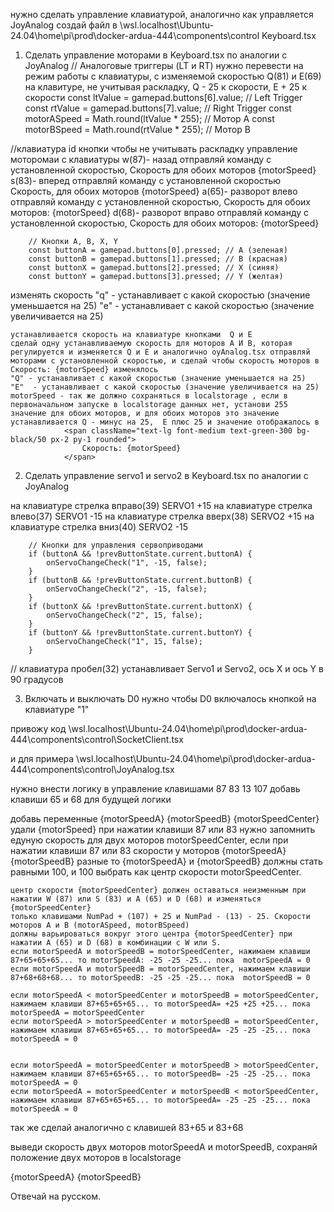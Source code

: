 нужно сделать управление клавиатурой, аналогично как управляется JoyAnalog создай файл в
\\wsl.localhost\Ubuntu-24.04\home\pi\prod\docker-ardua-444\components\control Keyboard.tsx

1. Сделать управление моторами в Keyboard.tsx по аналогии с JoyAnalog
        // Аналоговые триггеры (LT и RT) нужно перевести на режим работы с клавиатуры, с изменяемой скоростью Q(81) и E(69) на клавитуре, не учитывая раскладку, Q - 25 к скорости, E + 25 к скорости
        const ltValue = gamepad.buttons[6].value; // Left Trigger
        const rtValue = gamepad.buttons[7].value; // Right Trigger
        const motorASpeed = Math.round(ltValue * 255); // Мотор A
        const motorBSpeed = Math.round(rtValue * 255); // Мотор B

//клавиатура id кнопки чтобы не учитывать раскладку управление моторомаи с клавиатуры
w(87)- назад  отправляй команду с установленной скоростью,  Скорость для обоих моторов {motorSpeed}
s(83)- вперед отправляй команду с установленной скоростью  Скорость, для обоих моторов {motorSpeed}
a(65)- разворот влево отправляй команду с установленной скоростью,  Скорость для обоих моторов: {motorSpeed}
d(68)- разворот вправо отправляй команду с установленной скоростью,  Скорость для обоих моторов: {motorSpeed}

        // Кнопки A, B, X, Y
        const buttonA = gamepad.buttons[0].pressed; // A (зеленая)
        const buttonB = gamepad.buttons[1].pressed; // B (красная)
        const buttonX = gamepad.buttons[2].pressed; // X (синяя)
        const buttonY = gamepad.buttons[3].pressed; // Y (желтая)


изменять скорость
"q" - устанавливает с какой скоростью (значение уменьшается на 25) 
"e"  - устанавливает с какой скоростью (значение увеличивается на 25) 
```
устанавливается скорость на клавиатуре кнопками  Q и E 
сделай одну устанавливаемую скорость для моторов A И B, которая регулируется и изменяется Q и E и аналогично oyAnalog.tsx отправляй моторами с установленной скоростью, и сделай чтобы скорость моторов в Скорость: {motorSpeed} изменялось
"Q" - устанавливает с какой скоростью (значение уменьшается на 25) 
"E"  - устанавливает с какой скоростью (значение увеличивается на 25) 
motorSpeed - так же должно сохраняться в localstorage , если в первоначальном запуске в localstorage данных нет, установи 255 значение для обоих моторов, и для обоих моторов это значение устанавливается Q - минус на 25,  E плюс 25 и значение отображалось в 
            <span className="text-lg font-medium text-green-300 bg-black/50 px-2 py-1 rounded">
                Скорость: {motorSpeed}
            </span>
```

2. Сделать управление servo1 и servo2 в Keyboard.tsx по аналогии с JoyAnalog

на клавиатуре стрелка вправо(39) SERVO1 +15
на клавиатуре стрелка влево(37) SERVO1  -15
на клавиатуре стрелка вверх(38) SERVO2  +15
на клавиатуре стрелка вниз(40) SERVO2  -15

        // Кнопки для управления сервоприводами
        if (buttonA && !prevButtonState.current.buttonA) {
            onServoChangeCheck("1", -15, false);
        }
        if (buttonB && !prevButtonState.current.buttonB) {
            onServoChangeCheck("2", -15, false);
        }
        if (buttonX && !prevButtonState.current.buttonX) {
            onServoChangeCheck("2", 15, false);
        }
        if (buttonY && !prevButtonState.current.buttonY) {
            onServoChangeCheck("1", 15, false);
        }
// клавиатура пробел(32) устанавливает Servo1 и Servo2, ось X и ось Y в 90 градусов

3. Включать и выключать D0
нужно чтобы D0 включалось кнопкой на клавиатуре "1"



привожу код
\\wsl.localhost\Ubuntu-24.04\home\pi\prod\docker-ardua-444\components\control\SocketClient.tsx

и для примера
\\wsl.localhost\Ubuntu-24.04\home\pi\prod\docker-ardua-444\components\control\JoyAnalog.tsx

нужно внести логику в управление клавишами 87 83 13 107
добавь клавиши 65 и 68 для будущей логики

добавь переменные {motorSpeedA} {motorSpeedB} {motorSpeedCenter} удали  {motorSpeed}
при нажатии клавиши 87 или 83 нужно запомнить едуную скорость для двух моторов motorSpeedCenter, если при нажатии клавиши 87 или 83 скорости у моторов {motorSpeedA} {motorSpeedB} разные то {motorSpeedA} и {motorSpeedB} должны стать равными 100, и 100 выбрать как центр скорости motorSpeedCenter.

```
центр скорости {motorSpeedCenter} должен оставаться неизменным при нажатии W (87) или S (83) и A (65) и D (68) и изменяться {motorSpeedCenter}
только клавишами NumPad + (107) + 25 и NumPad - (13) - 25. Скорости моторов A и B (motorASpeed, motorBSpeed) 
должны варьироваться вокруг этого центра {motorSpeedCenter} при нажатии A (65) и D (68) в комбинации с W или S. 
если motorSpeedA и motorSpeedB = motorSpeedCenter, нажимаем клавиши 87+65+65+65... то motorSpeedA: -25 -25 -25... пока  motorSpeedA = 0
если motorSpeedA и motorSpeedB = motorSpeedCenter, нажимаем клавиши 87+68+68+68... то motorSpeedB: -25 -25 -25... пока  motorSpeedB = 0

если motorSpeedA < motorSpeedCenter и motorSpeedB = motorSpeedCenter, нажимаем клавиши 87+65+65+65... то motorSpeedA= +25 +25 +25... пока  motorSpeedA = motorSpeedCenter
если motorSpeedA > motorSpeedCenter и motorSpeedB = motorSpeedCenter, нажимаем клавиши 87+65+65+65... то motorSpeedA= -25 -25 -25... пока  motorSpeedA = 0


если motorSpeedA = motorSpeedCenter и motorSpeedB > motorSpeedCenter, нажимаем клавиши 87+65+65+65... то motorSpeedB= -25 -25 -25... пока  motorSpeedA = 0
если motorSpeedA = motorSpeedCenter и motorSpeedB < motorSpeedCenter, нажимаем клавиши 87+65+65+65... то motorSpeedA= -25 -25 -25... пока  motorSpeedA = 0
```

так же сделай аналогично с клавишей 83+65 и 83+68

выведи скорость двух моторов motorSpeedA и motorSpeedB, сохраняй положение двух моторов в localstorage
<div className="flex flex-col items-center">
<span className="text-lg font-medium text-green-300 bg-black/50 px-2 py-0 rounded">
{motorSpeedA} {motorSpeedB}
</span>
</div>

Отвечай на русском.